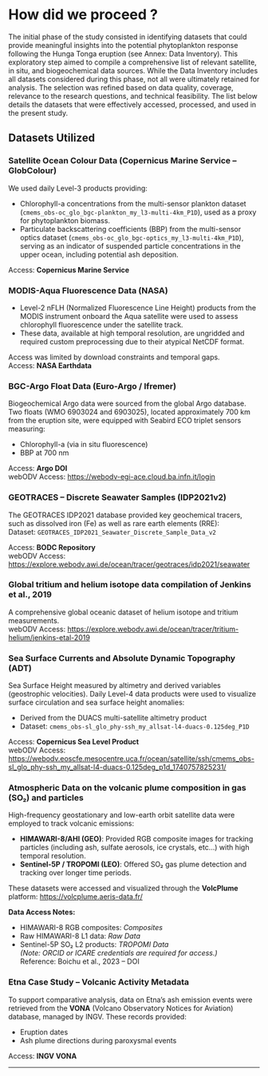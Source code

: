 # How did we proceed ?

The initial phase of the study consisted in identifying datasets that could provide meaningful insights into the potential phytoplankton response following the Hunga Tonga eruption (see Annex: Data Inventory). This exploratory step aimed to compile a comprehensive list of relevant satellite, in situ, and biogeochemical data sources. While the Data Inventory includes all datasets considered during this phase, not all were ultimately retained for analysis. The selection was refined based on data quality, coverage, relevance to the research questions, and technical feasibility. The list below details the datasets that were effectively accessed, processed, and used in the present study.

## Datasets Utilized

### Satellite Ocean Colour Data (Copernicus Marine Service – GlobColour)
We used daily Level-3 products providing:
- Chlorophyll-a concentrations from the multi-sensor plankton dataset (`cmems_obs-oc_glo_bgc-plankton_my_l3-multi-4km_P1D`), used as a proxy for phytoplankton biomass.
- Particulate backscattering coefficients (BBP) from the multi-sensor optics dataset (`cmems_obs-oc_glo_bgc-optics_my_l3-multi-4km_P1D`), serving as an indicator of suspended particle concentrations in the upper ocean, including potential ash deposition.  

Access: **Copernicus Marine Service**

### MODIS-Aqua Fluorescence Data (NASA)
- Level-2 nFLH (Normalized Fluorescence Line Height) products from the MODIS instrument onboard the Aqua satellite were used to assess chlorophyll fluorescence under the satellite track.
- These data, available at high temporal resolution, are ungridded and required custom preprocessing due to their atypical NetCDF format.  

Access was limited by download constraints and temporal gaps.  
Access: **NASA Earthdata**

### BGC-Argo Float Data (Euro-Argo / Ifremer)
Biogeochemical Argo data were sourced from the global Argo database. Two floats (WMO 6903024 and 6903025), located approximately 700 km from the eruption site, were equipped with Seabird ECO triplet sensors measuring:
- Chlorophyll-a (via in situ fluorescence)
- BBP at 700 nm  

Access: **Argo DOI**  
webODV Access: https://webodv-egi-ace.cloud.ba.infn.it/login

### GEOTRACES – Discrete Seawater Samples (IDP2021v2)
The GEOTRACES IDP2021 database provided key geochemical tracers, such as dissolved iron (Fe) as well as rare earth elements (RRE):  
Dataset: `GEOTRACES_IDP2021_Seawater_Discrete_Sample_Data_v2`  

Access: **BODC Repository**  
webODV Access: https://explore.webodv.awi.de/ocean/tracer/geotraces/idp2021/seawater

### Global tritium and helium isotope data compilation of Jenkins et al., 2019
A comprehensive global oceanic dataset of helium isotope and tritium measurements.  
webODV Access: https://explore.webodv.awi.de/ocean/tracer/tritium-helium/jenkins-etal-2019

### Sea Surface Currents and Absolute Dynamic Topography (ADT)
Sea Surface Height measured by altimetry and derived variables (geostrophic velocities). Daily Level-4 data products were used to visualize surface circulation and sea surface height anomalies:
- Derived from the DUACS multi-satellite altimetry product  
- Dataset: `cmems_obs-sl_glo_phy-ssh_my_allsat-l4-duacs-0.125deg_P1D`  

Access: **Copernicus Sea Level Product**  
webODV Access: https://webodv.eoscfe.mesocentre.uca.fr/ocean/satellite/ssh/cmems_obs-sl_glo_phy-ssh_my_allsat-l4-duacs-0.125deg_p1d_1740757825231/

### Atmospheric Data on the volcanic plume composition in gas (SO₂) and particles
High-frequency geostationary and low-earth orbit satellite data were employed to track volcanic emissions:

- **HIMAWARI-8/AHI (GEO)**: Provided RGB composite images for tracking particles (including ash, sulfate aerosols, ice crystals, etc…) with high temporal resolution.
- **Sentinel-5P / TROPOMI (LEO)**: Offered SO₂ gas plume detection and tracking over longer time periods.

These datasets were accessed and visualized through the **VolcPlume** platform: https://volcplume.aeris-data.fr/

**Data Access Notes:**
- HIMAWARI-8 RGB composites: *Composites*
- Raw HIMAWARI-8 L1 data: *Raw Data*
- Sentinel-5P SO₂ L2 products: *TROPOMI Data*  
  *(Note: ORCID or ICARE credentials are required for access.)*  
  Reference: Boichu et al., 2023 – DOI

### Etna Case Study – Volcanic Activity Metadata
To support comparative analysis, data on Etna’s ash emission events were retrieved from the **VONA** (Volcano Observatory Notices for Aviation) database, managed by INGV. These records provided:
- Eruption dates
- Ash plume directions during paroxysmal events  

Access: **INGV VONA**

---
